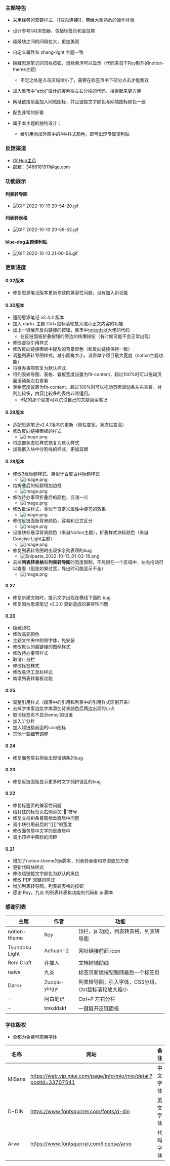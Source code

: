 ### 主题特色
- 采用经典的双链样式，[[双向连接]]，带给大家熟悉的操作体验
- 设计参考QQ浏览器，包括标签页和面包屑
- 超级块之间的间隔拉大，更加美观
- 自定义属性和 zhang-light 主题一致
- 隐藏思源笔记的顶栏按钮，鼠标悬浮可以显示（代码来自于Roy制作的notion-theme主题）
  - 不足之处是点击区域缩小了，需要在标签页中下部分点击才能奏效

- 加入集市中"abbj"设计的搜索栏左右分栏的代码，搜索起来更方便
- 网址链接前面加入网站图标，并且链接文字颜色与网站图标颜色一致
- 配色非常的好看
- 属于本主题的独特设计：
  - 给引用添加外观中的4种样式颜色，即可出现专属便利贴

### 反馈渠道

- [GitHub主页](https://github.com/UserZYF/blue-dog/issues)
- 邮箱：3466181911@qq.com

### 功能展示

#### 列表转导图

- ![GIF 2022-10-13 20-54-20.gif](https://tva1.sinaimg.cn/large/006Cw1j8ly1h73yjdwygug31hc0u0k26.gif)

#### 列表转表格

- ![GIF 2022-10-13 20-56-52.gif](https://tva1.sinaimg.cn/large/006Cw1j8ly1h73yiokcrjg31hc0u0n85.gif)

#### blue-dog主题便利贴

- ![GIF 2022-10-13 21-00-56.gif](https://tva1.sinaimg.cn/large/006Cw1j8ly1h73ynkjk0cg31hc0u0qim.gif)

### 更新进度

#### 0.32版本

- 修复思源笔记版本更新导致的兼容性问题，没有加入新功能

#### 0.30版本

- 适配思源笔记 v2.4.4 版本
- 加入 dark+ 主题 Ctrl+鼠标滚轮放大缩小正文内容的功能
- 加上一键展开反向链接的按钮，集市中[tmkddskf](https://ld246.com/article/1665991388222)大佬的代码
  - 在反链面板折叠按钮的旁边的核爆按钮（有时候可能不会正常出现）
- 修改虚拟引用样式
- 修改反向链接面板中提及的背景颜色（和反向链接保持一致）
- 调整列表转导图样式，减小圆角大小，设置单个项目最大宽度（notion主题功能）
- 将待办事项恢复为默认样式
- 将列表转导图、表格、看板宽度设置为fit-content，超过100%时可以拖动页面滚动条左右查看
- 表格宽度设置为fit-content，超过100%时可以拖动页面滚动条左右查看。对列比较多，内容比较多的表格非常适用。
  - B站的那个朋友可以试试自己的文献阅读笔记

#### 0.29版本

- 适配思源笔记v2.4.1版本的更新（侧栏变宽，状态栏变高）
- 修改反向链接面板的样式
  - <img src="https://tva1.sinaimg.cn/large/006Cw1j8ly1h77l0i4dtjj31hc0smakh.jpg" alt="image.png"  />
- 将底部状态栏样式恢复为默认样式
- 加强嵌入块中分割线的样式，更加显眼

#### 0.28版本

- 修改3级标题样式，类似于百度百科标题样式
  - ![image.png](https://tva1.sinaimg.cn/large/006Cw1j8ly1h73xeupuczj31hc0smwoy.jpg)
- 给折叠后的标题增加边框
  - ![image.png](https://tva1.sinaimg.cn/large/006Cw1j8ly1h73xgqgav8j31hc0smdmw.jpg)
- 修改待办事项折叠后的颜色，变浅一点
  - ![image.png](https://tva1.sinaimg.cn/large/006Cw1j8ly1h73xkpgpezj31hc0sm7g5.jpg)
- 修改批注样式，类似于自定义属性中便签的效果
  - ![image.png](https://tva1.sinaimg.cn/large/006Cw1j8ly1h73xldrbamj31hc0sm1c7.jpg)
- 修改反链面板背景颜色，容易和正文区分
  - ![image.png](https://tva1.sinaimg.cn/large/006Cw1j8ly1h73xmvxutfj31hc0sm4it.jpg)
- 设置块标悬浮背景颜色（来自Notion主题），折叠样式块标颜色（来自Concise Light主题）
  - ![image.png](https://tva1.sinaimg.cn/large/006Cw1j8ly1h73xrxw6mqj31hc0smk31.jpg)
- 修复列表转导图时出现多余列表项的bug
  - ![Snipaste_2022-10-13_01-02-18.png](https://tva1.sinaimg.cn/large/006Cw1j8ly1h73xnr56qlj31hc0smtl0.jpg)
- 去掉**列表转表格**和**列表转导图**的宽度限制，不局限在一个区域中，左右拖动可以查看（但是如果过宽，导出时可能显示不全）
  - ![image.png](https://tva1.sinaimg.cn/large/006Cw1j8ly1h73xufsg6vj31hc0sm7bg.jpg)

#### 0.27

- 修复新建文档时，提示文字出现在横线下面的 bug
- 修复因为思源笔记 v2.2.0 更新造成的兼容性问题

#### 0.26
- 隐藏顶栏
- 修改高亮颜色
- 主题文件夹中附带字体，免安装
- 修改默认的超链接的图标样式
- 修改待办事项样式
- 取消`[[`分栏
- 修改标签样式
- 修改悬浮工具栏样式
- 新增列表转看板功能

#### 0.25

- 调整引用样式（段落中的引用和列表中的引用样式区别开来）
- 去掉字体里边给字体添加背景颜色后两边出现的小点
- 取消标签页不显示emoji的设置
- 加入'/'分栏
- 加入超链接前面的icon图标
- 其他一些细节调整

#### 0.24

- 修复面包屑右侧会出现滚动条的bug

#### 0.23

- 修复反链面板显示更多时文字拥挤错乱的bug

#### 0.22

- 修复标签页的兼容性问题
- 给钉住的标签页右侧添加“📌”符号
- 修复文档树条目图标垂直居中问题
- 调小块引用前后的“[[]]”的宽度
- 修改面包屑中文字的垂直居中
- 调小顶栏中图标的间距

#### 0.21

- 增加了notion-theme的js脚本，列表转表格和导图更加方便
- 更新代码块样式
- 修改超链接文字颜色为默认的黑色
- 修改 PDF 双链的样式
- 增加列表转导图，列表转表格的按钮
- 感谢 Roy，九炎 的列表转表格功能的代码和 js 脚本

### 感谢列表

| 主题           | 作者          | 功能                                                |
| -------------- | ------------- | --------------------------------------------------- |
| notion-theme   | Roy           | 顶栏，js 功能，列表转表格，列表转导图               |
| Tsundoku Light | Achuan-2      | 网址链接前面 icon                                   |
| Rem Craft      | 莽撞人        | 文档树辅助线                                        |
| naive          | 九炎          | 标签页新建按钮跟随最后一个标签页                    |
| Dark+          | Zuoqiu-yingyi | 列表转导图，引入字体，CSS分组，Ctrl鼠标滚轮放大缩小 |
| -              | 阿白笔记      | Ctrl+P 左右分栏                                     |
| -              | tmkddskf      | 一键展开反链面板                                    |

### 字体版权

- 全都为免费可商用字体

| 名称   | 网站                                                         | 备注     |
| ------ | ------------------------------------------------------------ | -------- |
| MiSans | https://web.vip.miui.com/page/info/mio/mio/detail?postId=33707541 | 中文字体 |
| D-DIN  | https://www.fontsquirrel.com/fonts/d-din                     | 英文字体 |
| Arvo   | https://www.fontsquirrel.com/license/arvo                    | 代码字体 |
